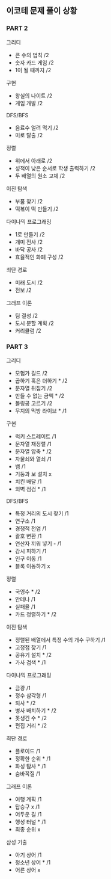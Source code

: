 
## 이코테 문제 풀이 상황
### PART 2
그리디
- 큰 수의 법칙 /2
- 숫자 카드 게임 /2
- 1이 될 때까지 /2

구현
- 왕실의 나이트 /2
- 게임 개발 /2

DFS/BFS
- 음료수 얼려 먹기 /2
- 미로 탈출 /2

정렬
- 위에서 아래로 /2
- 성적이 낮은 순서로 학생 출력하기 /2
- 두 배열의 원소 교체 /2

이진 탐색
- 부품 찾기 /2
- 떡볶이 떡 만들기 /2

다이나믹 프로그래밍
- 1로 만들기 /2
- 개미 전사 /2
- 바닥 공사 /2
- 효율적인 화폐 구성 /2

최단 경로
- 미래 도시 /2
- 전보 /2

그래프 이론
- 팀 결성 /2
- 도시 분할 계획 /2
- 커리큘럼 /2


### PART 3
그리디
- 모험가 길드 /2
- 곱하기 혹은 더하기 * /2
- 문자열 뒤집기 /2
- 만들 수 없는 금액 * /2
- 볼링공 고르기 /2
- 무지의 먹방 라이브 * /1

구현
- 럭키 스트레이트 /1
- 문자열 재정렬 /1
- 문자열 압축 * /2
- 자물쇠와 열쇠 /1
- 뱀 /1
- 기둥과 보 설치 x
- 치킨 배달 /1
- 외벽 점검 * /1

DFS/BFS
- 특정 거리의 도시 찾기 /1
- 연구소 /1
- 경쟁적 전염 /1
- 괄호 변환 /1
- 연산자 끼워 넣기 - /1
- 감시 피하기 /1
- 인구 이동 /1
- 블록 이동하기 x

정렬
- 국영수 * /2
- 안테나 /1
- 실패율 /1
- 카드 정렬하기 * /2

이진 탐색
- 정렬된 배열에서 특정 수의 개수 구하기 /1
- 고정점 찾기 /1
- 공유기 설치 * /2
- 가사 검색 * /1

다이나믹 프로그래밍
- 금광 /1
- 정수 삼각형 /1
- 퇴사 * /2
- 병사 배치하기 * /2
- 못생긴 수 * /2
- 편집 거리 * /2

최단 경로
- 플로이드 /1
- 정확한 순위 * /1
- 화성 탐사 * /1
- 숨바꼭질 /1

그래프 이론
- 여행 계획 /1
- 탑승구 x /1
- 어두운 길 /1
- 행성 터널 * /1
- 최종 순위 x

삼성 기출
- 아기 상어 /1
- 청소년 상어 * /1
- 어른 상어 x
